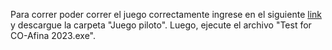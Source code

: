 Para correr poder correr el juego correctamente ingrese en el siguiente [link](https://drive.google.com/drive/folders/1iwj6C960ryzp3Gw-FF0n0zrCjiqYpJ1t?usp=share_link) y descargue la carpeta "Juego piloto". Luego, ejecute el archivo "Test for CO-Afina 2023.exe".

